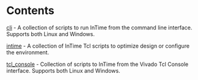 # Contents

[cli](cli/) - A collection of scripts to run InTime from the command line interface. Supports both Linux and Windows.

[intime](intime/) - A collection of InTime Tcl scripts to optimize design or configure the environment.

[tcl_console](tcl_console/) - Collection of scripts to InTime from the Vivado Tcl Console interface. Supports both Linux and Windows.
